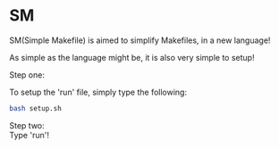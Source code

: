 # SM
SM(Simple Makefile) is aimed to simplify Makefiles, in a new language!

As simple as the language might be, it is also very simple to setup!

Step one:

To setup the 'run' file, simply type the following:
```sh
bash setup.sh
```

Step two: </br>
Type 'run'!
